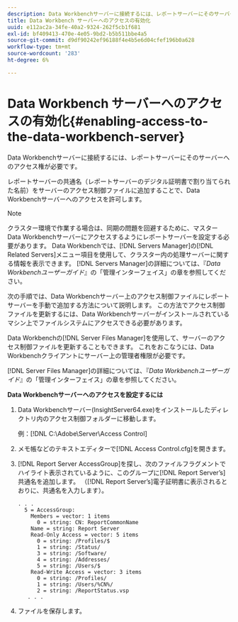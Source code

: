 ```yaml
---
description: Data Workbenchサーバーに接続するには、レポートサーバーにそのサーバーへのアクセス権が必要です。
title: Data Workbench サーバーへのアクセスの有効化
uuid: e112ac2a-34fe-40a2-9324-262f5cb1f681
exl-id: bf409413-470e-4e05-9bd2-b5b511bbe4a5
source-git-commit: d9df90242ef96188f4e4b5e6d04cfef196b0a628
workflow-type: tm+mt
source-wordcount: '283'
ht-degree: 6%

---
```


# Data Workbench サーバーへのアクセスの有効化{#enabling-access-to-the-data-workbench-server}

Data Workbenchサーバーに接続するには、レポートサーバーにそのサーバーへのアクセス権が必要です。

レポートサーバーの共通名（レポートサーバーのデジタル証明書で割り当てられた名前）をサーバーのアクセス制御ファイルに追加することで、Data Workbenchサーバーへのアクセスを許可します。

>[!NOTE]
>
>クラスター環境で作業する場合は、同期の問題を回避するために、マスターData Workbenchサーバーにアクセスするようにレポートサーバーを設定する必要があります。 Data Workbenchでは、[!DNL Servers Manager]の[!DNL Related Servers]メニュー項目を使用して、クラスター内の処理サーバーに関する情報を表示できます。 [!DNL Servers Manager]の詳細については、『*Data Workbenchユーザーガイド*』の「管理インターフェイス」の章を参照してください。

次の手順では、Data Workbenchサーバー上のアクセス制御ファイルにレポートサーバーを手動で追加する方法について説明します。 この方法でアクセス制御ファイルを更新するには、Data Workbenchサーバーがインストールされているマシン上でファイルシステムにアクセスできる必要があります。

Data Workbenchの[!DNL Server Files Manager]を使用して、サーバーのアクセス制御ファイルを更新することもできます。 これをおこなうには、Data Workbenchクライアントにサーバー上の管理者権限が必要です。

[!DNL Server Files Manager]の詳細については、『*Data Workbenchユーザーガイド*』の「管理インターフェイス」の章を参照してください。

**Data Workbenchサーバーへのアクセスを設定するには**

1. Data Workbenchサーバー(InsightServer64.exe)をインストールしたディレクトリ内のアクセス制御フォルダーに移動します。

   例：[!DNL C:\Adobe\Server\Access Control]

1. メモ帳などのテキストエディターで[!DNL Access Control.cfg]を開きます。
1. [!DNL Report Server AccessGroup]を探し、次のファイルフラグメントでハイライト表示されているように、このグループに[!DNL Report Server’s]共通名を追加します。 （[!DNL Report Server’s]電子証明書に表示されるとおりに、共通名を入力します）。

   ```
   . . .
     5 = AccessGroup: 
       Members = vector: 1 items
         0 = string: CN: ReportCommonName
       Name = string: Report Server
       Read-Only Access = vector: 5 items
         0 = string: /Profiles/$
         1 = string: /Status/
         3 = string: /Software/
         4 = string: /Addresses/
         5 = string: /Users/$
       Read-Write Access = vector: 3 items
         0 = string: /Profiles/
         1 = string: /Users/%CN%/
         2 = string: /ReportStatus.vsp
      . . .
   ```

1. ファイルを保存します。
